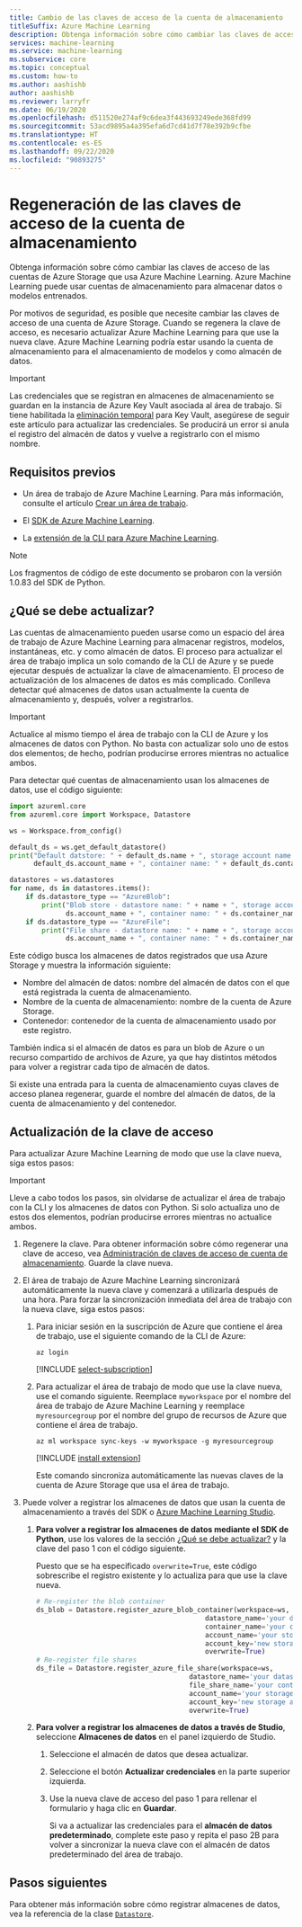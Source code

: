 ```yaml
---
title: Cambio de las claves de acceso de la cuenta de almacenamiento
titleSuffix: Azure Machine Learning
description: Obtenga información sobre cómo cambiar las claves de acceso de la cuenta de Azure Storage que usa el área de trabajo. Azure Machine Learning usa una cuenta de Azure Storage para almacenar los datos y los modelos.
services: machine-learning
ms.service: machine-learning
ms.subservice: core
ms.topic: conceptual
ms.custom: how-to
ms.author: aashishb
author: aashishb
ms.reviewer: larryfr
ms.date: 06/19/2020
ms.openlocfilehash: d511520e274af9c6dea3f443693249ede368fd99
ms.sourcegitcommit: 53acd9895a4a395efa6d7cd41d7f78e392b9cfbe
ms.translationtype: HT
ms.contentlocale: es-ES
ms.lasthandoff: 09/22/2020
ms.locfileid: "90893275"
---
```

# <a name="regenerate-storage-account-access-keys"></a>Regeneración de las claves de acceso de la cuenta de almacenamiento


Obtenga información sobre cómo cambiar las claves de acceso de las cuentas de Azure Storage que usa Azure Machine Learning. Azure Machine Learning puede usar cuentas de almacenamiento para almacenar datos o modelos entrenados.

Por motivos de seguridad, es posible que necesite cambiar las claves de acceso de una cuenta de Azure Storage. Cuando se regenera la clave de acceso, es necesario actualizar Azure Machine Learning para que use la nueva clave. Azure Machine Learning podría estar usando la cuenta de almacenamiento para el almacenamiento de modelos y como almacén de datos.

> [!IMPORTANT]
> Las credenciales que se registran en almacenes de almacenamiento se guardan en la instancia de Azure Key Vault asociada al área de trabajo. Si tiene habilitada la [eliminación temporal](https://docs.microsoft.com/azure/key-vault/general/soft-delete-overview) para Key Vault, asegúrese de seguir este artículo para actualizar las credenciales. Se producirá un error si anula el registro del almacén de datos y vuelve a registrarlo con el mismo nombre.

## <a name="prerequisites"></a>Requisitos previos

* Un área de trabajo de Azure Machine Learning. Para más información, consulte el artículo [Crear un área de trabajo](how-to-manage-workspace.md).

* El [SDK de Azure Machine Learning](https://docs.microsoft.com/python/api/overview/azure/ml/install?view=azure-ml-py&preserve-view=true).

* La [extensión de la CLI para Azure Machine Learning](reference-azure-machine-learning-cli.md).

> [!NOTE]
> Los fragmentos de código de este documento se probaron con la versión 1.0.83 del SDK de Python.

<a id="whattoupdate"></a> 

## <a name="what-needs-to-be-updated"></a>¿Qué se debe actualizar?

Las cuentas de almacenamiento pueden usarse como un espacio del área de trabajo de Azure Machine Learning para almacenar registros, modelos, instantáneas, etc. y como almacén de datos. El proceso para actualizar el área de trabajo implica un solo comando de la CLI de Azure y se puede ejecutar después de actualizar la clave de almacenamiento. El proceso de actualización de los almacenes de datos es más complicado. Conlleva detectar qué almacenes de datos usan actualmente la cuenta de almacenamiento y, después, volver a registrarlos.

> [!IMPORTANT]
> Actualice al mismo tiempo el área de trabajo con la CLI de Azure y los almacenes de datos con Python. No basta con actualizar solo uno de estos dos elementos; de hecho, podrían producirse errores mientras no actualice ambos.

Para detectar qué cuentas de almacenamiento usan los almacenes de datos, use el código siguiente:

```python
import azureml.core
from azureml.core import Workspace, Datastore

ws = Workspace.from_config()

default_ds = ws.get_default_datastore()
print("Default datstore: " + default_ds.name + ", storage account name: " +
      default_ds.account_name + ", container name: " + default_ds.container_name)

datastores = ws.datastores
for name, ds in datastores.items():
    if ds.datastore_type == "AzureBlob":
        print("Blob store - datastore name: " + name + ", storage account name: " +
              ds.account_name + ", container name: " + ds.container_name)
    if ds.datastore_type == "AzureFile":
        print("File share - datastore name: " + name + ", storage account name: " +
              ds.account_name + ", container name: " + ds.container_name)
```

Este código busca los almacenes de datos registrados que usa Azure Storage y muestra la información siguiente:

* Nombre del almacén de datos: nombre del almacén de datos con el que está registrada la cuenta de almacenamiento.
* Nombre de la cuenta de almacenamiento: nombre de la cuenta de Azure Storage.
* Contenedor: contenedor de la cuenta de almacenamiento usado por este registro.

También indica si el almacén de datos es para un blob de Azure o un recurso compartido de archivos de Azure, ya que hay distintos métodos para volver a registrar cada tipo de almacén de datos.

Si existe una entrada para la cuenta de almacenamiento cuyas claves de acceso planea regenerar, guarde el nombre del almacén de datos, de la cuenta de almacenamiento y del contenedor.

## <a name="update-the-access-key"></a>Actualización de la clave de acceso

Para actualizar Azure Machine Learning de modo que use la clave nueva, siga estos pasos:

> [!IMPORTANT]
> Lleve a cabo todos los pasos, sin olvidarse de actualizar el área de trabajo con la CLI y los almacenes de datos con Python. Si solo actualiza uno de estos dos elementos, podrían producirse errores mientras no actualice ambos.

1. Regenere la clave. Para obtener información sobre cómo regenerar una clave de acceso, vea [Administración de claves de acceso de cuenta de almacenamiento](../storage/common/storage-account-keys-manage.md). Guarde la clave nueva.

1. El área de trabajo de Azure Machine Learning sincronizará automáticamente la nueva clave y comenzará a utilizarla después de una hora. Para forzar la sincronización inmediata del área de trabajo con la nueva clave, siga estos pasos:

    1. Para iniciar sesión en la suscripción de Azure que contiene el área de trabajo, use el siguiente comando de la CLI de Azure:

        ```azurecli-interactive
        az login
        ```

        [!INCLUDE [select-subscription](../../includes/machine-learning-cli-subscription.md)]

    1. Para actualizar el área de trabajo de modo que use la clave nueva, use el comando siguiente. Reemplace `myworkspace` por el nombre del área de trabajo de Azure Machine Learning y reemplace `myresourcegroup` por el nombre del grupo de recursos de Azure que contiene el área de trabajo.

        ```azurecli-interactive
        az ml workspace sync-keys -w myworkspace -g myresourcegroup
        ```

        [!INCLUDE [install extension](../../includes/machine-learning-service-install-extension.md)]

        Este comando sincroniza automáticamente las nuevas claves de la cuenta de Azure Storage que usa el área de trabajo.

1. Puede volver a registrar los almacenes de datos que usan la cuenta de almacenamiento a través del SDK o [Azure Machine Learning Studio](https://ml.azure.com).
    1. **Para volver a registrar los almacenes de datos mediante el SDK de Python**, use los valores de la sección [¿Qué se debe actualizar?](#whattoupdate) y la clave del paso 1 con el código siguiente. 
    
        Puesto que se ha especificado `overwrite=True`, este código sobrescribe el registro existente y lo actualiza para que use la clave nueva.
    
        ```python
        # Re-register the blob container
        ds_blob = Datastore.register_azure_blob_container(workspace=ws,
                                                  datastore_name='your datastore name',
                                                  container_name='your container name',
                                                  account_name='your storage account name',
                                                  account_key='new storage account key',
                                                  overwrite=True)
        # Re-register file shares
        ds_file = Datastore.register_azure_file_share(workspace=ws,
                                              datastore_name='your datastore name',
                                              file_share_name='your container name',
                                              account_name='your storage account name',
                                              account_key='new storage account key',
                                              overwrite=True)
        
        ```
    
    1. **Para volver a registrar los almacenes de datos a través de Studio**, seleccione **Almacenes de datos** en el panel izquierdo de Studio. 
        1. Seleccione el almacén de datos que desea actualizar.
        1. Seleccione el botón **Actualizar credenciales** en la parte superior izquierda. 
        1. Use la nueva clave de acceso del paso 1 para rellenar el formulario y haga clic en **Guardar**.
        
            Si va a actualizar las credenciales para el **almacén de datos predeterminado**, complete este paso y repita el paso 2B para volver a sincronizar la nueva clave con el almacén de datos predeterminado del área de trabajo. 

## <a name="next-steps"></a>Pasos siguientes

Para obtener más información sobre cómo registrar almacenes de datos, vea la referencia de la clase [`Datastore`](https://docs.microsoft.com/python/api/azureml-core/azureml.core.datastore(class)?view=azure-ml-py&preserve-view=true).

